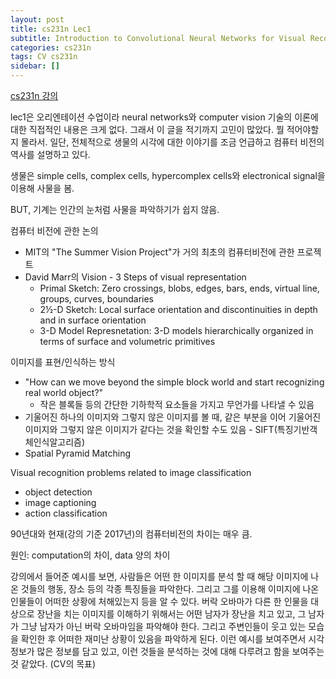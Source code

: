 ```yaml
---
layout: post
title: cs231n Lec1
subtitle: Introduction to Convolutional Neural Networks for Visual Recognition
categories: cs231n
tags: CV cs231n
sidebar: []
---
```






[cs231n 강의](https://youtube.com/playlist?list=PL3FW7Lu3i5JvHM8ljYj-zLfQRF3EO8sYv)



lec1은 오리엔테이션 수업이라 neural networks와 computer vision 기술의 이론에 대한 직접적인 내용은 크게 없다. 그래서 이 글을 적기까지 고민이 많았다. 뭘 적어야할지 몰라서. 일단, 전체적으로 생물의 시각에 대한 이야기를 조금 언급하고 컴퓨터 비전의 역사를 설명하고 있다.

생물은 simple cells, complex cells, hypercomplex cells와 electronical signal을 이용해 사물을 봄.

BUT, 기계는 인간의 눈처럼 사물을 파악하기가 쉽지 않음.

컴퓨터 비전에 관한 논의

- MIT의 "The Summer Vision Project"가 거의 최초의 컴퓨터비전에 관한 프로젝트
- David Marr의 Vision - 3 Steps of visual representation
  - Primal Sketch: Zero crossings, blobs, edges, bars, ends, virtual line, groups, curves, boundaries
  - 2½-D Sketch: Local surface orientation and discontinuities in depth and in surface orientation
  - 3-D Model Represnetation: 3-D models hierarchically organized in terms of surface and volumetric primitives

이미지를 표현/인식하는 방식

- "How can we move beyond the simple block world and start recognizing real world object?"
  - 작은 블록들 등의 간단한 기하학적 요소들을 가지고 무언가를 나타낼 수 있음
- 기울어진 하나의 이미지와 그렇지 않은 이미지를 볼 때, 같은 부분을 이어 기울어진 이미지와 그렇지 않은 이미지가 같다는 것을 확인할 수도 있음 - SIFT(특징기반객체인식알고리즘)
- Spatial Pyramid Matching

Visual recognition problems related to image classification

- object detection
- image captioning
- action classification

90년대와 현재(강의 기준 2017년)의 컴퓨터비전의 차이는 매우 큼.

원인: computation의 차이, data 양의 차이

강의에서 들어준 예시를 보면, 사람들은 어떤 한 이미지를 분석 할 때 해당 이미지에 나온 것들의 행동, 장소 등의 각종 특징들을 파악한다. 그리고 그를 이용해 이미지에 나온 인물들이 어떠한 상황에 처해있는지 등을 알 수 있다. 버락 오바마가 다른 한 인물을 대상으로 장난을 치는 이미지를 이해하기 위해서는 어떤 남자가 장난을 치고 있고, 그 남자가 그냥 남자가 아닌 버락 오바마임을 파악해야 한다. 그리고 주변인들이 웃고 있는 모습을 확인한 후 어떠한 재미난 상황이 있음을 파악하게 된다. 이런 예시를 보여주면서 시각 정보가 많은 정보를 담고 있고, 이런 것들을 분석하는 것에 대해 다루려고 함을 보여주는 것 같았다. (CV의 목표)
